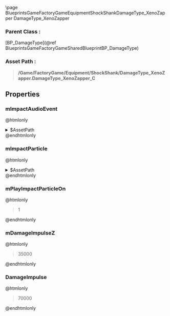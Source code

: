 \page BlueprintsGameFactoryGameEquipmentShockShankDamageType_XenoZapper DamageType_XenoZapper
### Parent Class :
[BP_DamageType](@ref BlueprintsGameFactoryGameSharedBlueprintBP_DamageType)
### Asset Path :
<b><blockquote>/Game/FactoryGame/Equipment/ShockShank/DamageType_XenoZapper.DamageType_XenoZapper_C</blockquote></b>
## Properties

### mImpactAudioEvent
@htmlonly
<details>
 <summary>$AssetPath</summary>
<b><a href="_blueprints_game_factory_game_equipment_shock_shank_audio_rework_play__e_q__shock_shank__zap.html"><blockquote>Play_EQ_ShockShank_Zap</blockquote></a></b>
</details>
@endhtmlonly

### mImpactParticle
@htmlonly
<details>
 <summary>$AssetPath</summary>
<b><a href="_blueprints_game_factory_game_v_f_x_equipment_weapons_xeno_basher__shank_p__xeno_hit_01.html"><blockquote>P_XenoHit_01</blockquote></a></b>
</details>
@endhtmlonly

### mPlayImpactParticleOn
@htmlonly
<blockquote>1</blockquote>
@endhtmlonly

### mDamageImpulseZ
@htmlonly
<blockquote>35000</blockquote>
@endhtmlonly

### DamageImpulse
@htmlonly
<blockquote>70000</blockquote>
@endhtmlonly


